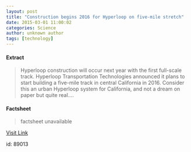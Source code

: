 ```yaml
---
layout: post
title: "Construction begins 2016 for Hyperloop on five-mile stretch"
date: 2015-03-01 11:00:02
categories: Science
author: unknown author
tags: [technology]
---
```



#### Extract
>Hyperloop construction will occur next year with the first full-scale track. Hyperloop Transportation Technologies announced it plans to start building a five-mile track in central California in 2016. Consider this an urban Hyperloop system for California, and not a dream on paper but quite real....

#### Factsheet
>factsheet unavailable

[Visit Link](http://phys.org/news344410744.html)

id:   89013



